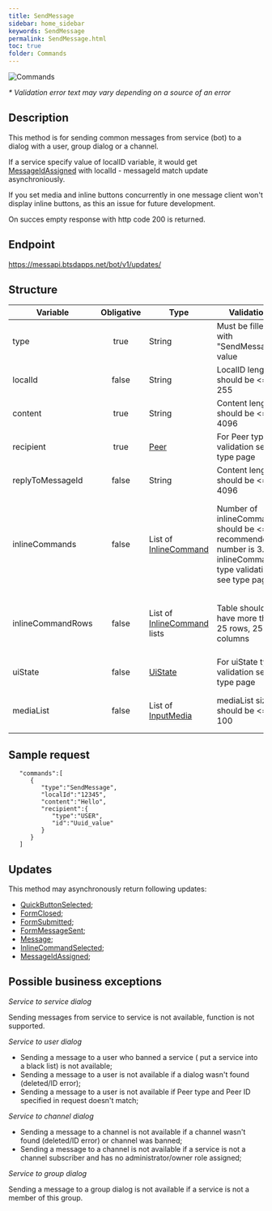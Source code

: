 ```yaml
---
title: SendMessage
sidebar: home_sidebar
keywords: SendMessage
permalink: SendMessage.html
toc: true
folder: Commands
---
```


![Commands](images/SendMessage.png "SendMessage")
<p>
<i>* Validation error text may vary depending on a source of an error</i>
</p>

## Description

<p> This method is for sending common messages from service (bot) to a dialog with a user, group dialog or a channel. 
</p>
<p> If a service specify value of localID variable, it would get <a href="https://btsdigital.github.io/bot-api-contract/messageidassigned.html">MessageIdAssigned</a> with localId - messageId match update asynchroniously.
</p>
<p> If you set media and inline buttons concurrently in one message client won't display inline buttons, as this an issue for future development.
</p>
<p> On succes empty response with http code 200 is returned.
</p>

## Endpoint

https://messapi.btsdapps.net/bot/v1/updates/

## Structure

| Variable  | Obligative  | Type| Validation| Description
|---|:---:|---|---|---|
| type | true | String | Must be filled with "SendMessage" value |Type of request "SendMessage" |
| localId | false |  String |LocalID length should be <= 255  | Message ID generated by Bot  |
| content| true |  String |Content length should be <= 4096  | Text of a message  |
| recipient  | true |  [Peer](https://btsdigital.github.io/bot-api-contract/peer.html) | For Peer type validation see type page| Peer to send this message to |
| replyToMessageId  | false |  String | Content length should be <= 4096 | Message ID to reply to |
| inlineCommands  | false | List of [InlineCommand](https://btsdigital.github.io/bot-api-contract/inlinecommand.html)  | Number of inlineCommands should be <= 8, recommended number is 3. For inlineCommand type validation see type page | List of InlineCommands (list of buttons that will be displayed on Messenger UI inside the message). Currently this is deprecated, use inlineCommandRows
| inlineCommandRows  | false |List of [InlineCommand](https://btsdigital.github.io/bot-api-contract/inlinecommand.html) lists | Table should not have more than 25 rows, 25 columns|List containing lists of InlineCommands (Table of buttons that will be displayed on Messenger UI inside the message)|
| uiState  | false | [UiState](https://btsdigital.github.io/bot-api-contract/uistate.html) |For uiState type validation see type page |Bot Ui State buttons with ReplyKeyboard and QuickButtons  |
| mediaList  | false | List of [InputMedia](https://btsdigital.github.io/bot-api-contract/inputmedia.html)  |mediaList size should be <= 100 |List of InputMedia. Media content to be showed in a message |

## Sample request
```
   "commands":[  
      {  
         "type":"SendMessage",
         "localId":"12345",
         "content":"Hello",
         "recipient":{  
            "type":"USER",
            "id":"Uuid_value"
         }
      }
   ]
```

## Updates

<p>This method may asynchronously return following updates:
</p>
<ul>
<li> <a href="https://btsdigital.github.io/bot-api-contract/quickbuttonselected.html">QuickButtonSelected</a>;
</li>
<li> <a href="https://btsdigital.github.io/bot-api-contract/formclosed.html">FormClosed</a>;
</li>
<li> <a href="https://btsdigital.github.io/bot-api-contract/formsubmitted.html">FormSubmitted</a>;
</li>
<li> <a href="https://btsdigital.github.io/bot-api-contract/formmessagesent.html">FormMessageSent</a>;
</li>
<li> <a href="https://btsdigital.github.io/bot-api-contract/message.html">Message</a>;
</li>
<li> <a href="https://btsdigital.github.io/bot-api-contract/inlinecommandselected.html">InlineCommandSelected</a>;
</li>
<li> <a href="https://btsdigital.github.io/bot-api-contract/messageidassigned.html">MessageIdAssigned</a>;
</li>
</ul>

## Possible business exceptions

<i>Service to service dialog </i>
<p> Sending messages from service to service is not available, function is not supported.
</p>

<i>Service to user dialog</i>
<p>
<ul>
  <li> Sending a message to a user who banned a service ( put a service into a black list) is not available;
  </li>
  <li> Sending a message to a user is not available if a dialog wasn't found (deleted/ID error);
  </li>
  <li> Sending a message to a user is not available if Peer type and Peer ID specified in request doesn't match;
  </li>
</ul>  
</p>

<i>Service to channel dialog</i>

<p>
<ul>
  <li> Sending a message to a channel is not available if a channel wasn't found (deleted/ID error) or channel was banned;
  </li>
  <li>Sending a message to a channel is not available if a service is not a channel subscriber and has no administrator/owner role assigned;
  </li>
  </ul>
  </p>

<i>Service to group dialog</i>
<p>
Sending a message to a group dialog is not available if a service is not a member of this group.
</p>

